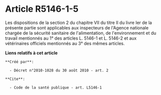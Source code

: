 # Article R5146-1-5

Les dispositions de la section 2 du chapitre VII du titre II du livre Ier de la présente partie sont applicables aux
inspecteurs de l'Agence nationale chargée de la sécurité sanitaire de l'alimentation, de l'environnement et du travail
mentionnés au 1° des articles L. 5146-1 et L. 5146-2 et aux vétérinaires officiels mentionnés au 3° des mêmes articles.

**Liens relatifs à cet article**

	**Créé par**:

	  - Décret n°2010-1028 du 30 août 2010 - art. 2

	**Cite**:

	  - Code de la santé publique - art. L5146-1
